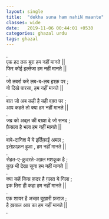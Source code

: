 ```yaml
---
layout: single
title:  "dekha suna ham nahiN maante"
classes: wide
date:   2019-11-06 00:44:01 +0530
categories: ghazal urdu
tags: ghazal
---
```

.<br>
एक हद तक बुरा हम नहीं मानते ||<br>
फिर कोई इल्तेजा हम नहीं मानते ||<br>
.<br>
जो तबर्रा करे लब-ब-लब इश्क़ पर ;<br>
गो दिखे पारसा, हम नहीं मानते ||<br>
.<br>
बात जो अब कही है यही वक़्त पर ;<br>
आप कहते तो क्या हम नहीं मानते ||<br>
.<br>
जब्र को अद्ल की बख़्श दे जो सनद ;<br>
फ़ैसला है भला हम नहीं मानते ||<br>
.<br>
बाबे-दानिश में ये इर्तिक़ाई अमल ;<br>
इत्तेफ़ाक़न हुआ , हम नहीं मानते ||<br>
.<br>
सेहत-ए-क़ुदरते-अक़्ल मशकूक है ;<br>
कुछ भी देखा सुना हम नहीं मानते ||<br>
.<br>
क्या कहें किस क़दर है ग़लत ये गिला ;<br>
इक तिरा ही कहा हम नहीं मानते ||<br>
.<br>
एक शायर है अच्छा बुख़ारी फ़राज़ ;<br>
है ख़याल आप का हम नहीं मानते ||<br>
.<br>
